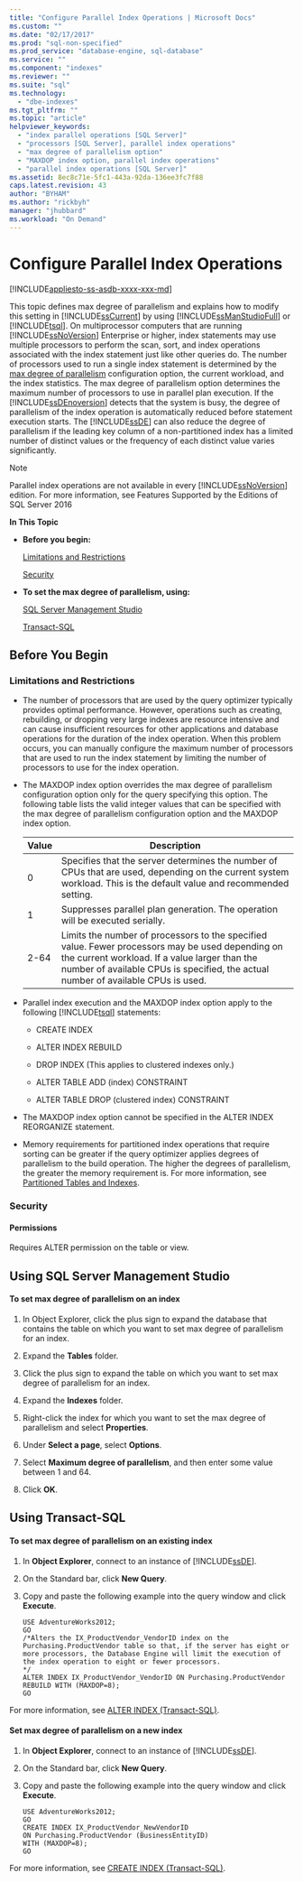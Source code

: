 ```yaml
---
title: "Configure Parallel Index Operations | Microsoft Docs"
ms.custom: ""
ms.date: "02/17/2017"
ms.prod: "sql-non-specified"
ms.prod_service: "database-engine, sql-database"
ms.service: ""
ms.component: "indexes"
ms.reviewer: ""
ms.suite: "sql"
ms.technology: 
  - "dbe-indexes"
ms.tgt_pltfrm: ""
ms.topic: "article"
helpviewer_keywords: 
  - "index parallel operations [SQL Server]"
  - "processors [SQL Server], parallel index operations"
  - "max degree of parallelism option"
  - "MAXDOP index option, parallel index operations"
  - "parallel index operations [SQL Server]"
ms.assetid: 8ec8c71e-5fc1-443a-92da-136ee3fc7f88
caps.latest.revision: 43
author: "BYHAM"
ms.author: "rickbyh"
manager: "jhubbard"
ms.workload: "On Demand"
---
```

# Configure Parallel Index Operations
[!INCLUDE[appliesto-ss-asdb-xxxx-xxx-md](../../includes/appliesto-ss-asdb-xxxx-xxx-md.md)]

  This topic defines max degree of parallelism and explains how to modify this setting in [!INCLUDE[ssCurrent](../../includes/sscurrent-md.md)] by using [!INCLUDE[ssManStudioFull](../../includes/ssmanstudiofull-md.md)] or [!INCLUDE[tsql](../../includes/tsql-md.md)]. On multiprocessor computers that are running [!INCLUDE[ssNoVersion](../../includes/ssnoversion-md.md)] Enterprise or higher, index statements may use multiple processors to perform the scan, sort, and index operations associated with the index statement just like other queries do. The number of processors used to run a single index statement is determined by the [max degree of parallelism](../../database-engine/configure-windows/configure-the-max-degree-of-parallelism-server-configuration-option.md) configuration option, the current workload, and the index statistics. The max degree of parallelism option determines the maximum number of processors to use in parallel plan execution. If the [!INCLUDE[ssDEnoversion](../../includes/ssdenoversion-md.md)] detects that the system is busy, the degree of parallelism of the index operation is automatically reduced before statement execution starts. The [!INCLUDE[ssDE](../../includes/ssde-md.md)] can also reduce the degree of parallelism if the leading key column of a non-partitioned index has a limited number of distinct values or the frequency of each distinct value varies significantly.  
  
> [!NOTE]  
>  Parallel index operations are not available in every [!INCLUDE[ssNoVersion](../../includes/ssnoversion-md.md)] edition. For more information, see Features Supported by the Editions of SQL Server 2016  
  
 **In This Topic**  
  
-   **Before you begin:**  
  
     [Limitations and Restrictions](#Restrictions)  
  
     [Security](#Security)  
  
-   **To set the max degree of parallelism, using:**  
  
     [SQL Server Management Studio](#SSMSProcedure)  
  
     [Transact-SQL](#TsqlProcedure)  
  
##  <a name="BeforeYouBegin"></a> Before You Begin  
  
###  <a name="Restrictions"></a> Limitations and Restrictions  
  
-   The number of processors that are used by the query optimizer typically provides optimal performance. However, operations such as creating, rebuilding, or dropping very large indexes are resource intensive and can cause insufficient resources for other applications and database operations for the duration of the index operation. When this problem occurs, you can manually configure the maximum number of processors that are used to run the index statement by limiting the number of processors to use for the index operation.  
  
-   The MAXDOP index option overrides the max degree of parallelism configuration option only for the query specifying this option. The following table lists the valid integer values that can be specified with the max degree of parallelism configuration option and the MAXDOP index option.  
  
    |Value|Description|  
    |-----------|-----------------|  
    |0|Specifies that the server determines the number of CPUs that are used, depending on the current system workload. This is the default value and recommended setting.|  
    |1|Suppresses parallel plan generation. The operation will be executed serially.|  
    |2-64|Limits the number of processors to the specified value. Fewer processors may be used depending on the current workload. If a value larger than the number of available CPUs is specified, the actual number of available CPUs is used.|  
  
-   Parallel index execution and the MAXDOP index option apply to the following [!INCLUDE[tsql](../../includes/tsql-md.md)] statements:  
  
    -   CREATE INDEX  
  
    -   ALTER INDEX REBUILD  
  
    -   DROP INDEX (This applies to clustered indexes only.)  
  
    -   ALTER TABLE ADD (index) CONSTRAINT  
  
    -   ALTER TABLE DROP (clustered index) CONSTRAINT  
  
-   The MAXDOP index option cannot be specified in the ALTER INDEX REORGANIZE statement.  
  
-   Memory requirements for partitioned index operations that require sorting can be greater if the query optimizer applies degrees of parallelism to the build operation. The higher the degrees of parallelism, the greater the memory requirement is. For more information, see [Partitioned Tables and Indexes](../../relational-databases/partitions/partitioned-tables-and-indexes.md).  
  
###  <a name="Security"></a> Security  
  
####  <a name="Permissions"></a> Permissions  
 Requires ALTER permission on the table or view.  
  
##  <a name="SSMSProcedure"></a> Using SQL Server Management Studio  
  
#### To set max degree of parallelism on an index  
  
1.  In Object Explorer, click the plus sign to expand the database that contains the table on which you want to set max degree of parallelism for an index.  
  
2.  Expand the **Tables** folder.  
  
3.  Click the plus sign to expand the table on which you want to set max degree of parallelism for an index.  
  
4.  Expand the **Indexes** folder.  
  
5.  Right-click the index for which you want to set the max degree of parallelism and select **Properties**.  
  
6.  Under **Select a page**, select **Options**.  
  
7.  Select **Maximum degree of parallelism**, and then enter some value between 1 and 64.  
  
8.  Click **OK**.  
  
##  <a name="TsqlProcedure"></a> Using Transact-SQL  
  
#### To set max degree of parallelism on an existing index  
  
1.  In **Object Explorer**, connect to an instance of [!INCLUDE[ssDE](../../includes/ssde-md.md)].  
  
2.  On the Standard bar, click **New Query**.  
  
3.  Copy and paste the following example into the query window and click **Execute**.  
  
    ```  
    USE AdventureWorks2012;   
    GO  
    /*Alters the IX_ProductVendor_VendorID index on the Purchasing.ProductVendor table so that, if the server has eight or more processors, the Database Engine will limit the execution of the index operation to eight or fewer processors.  
    */  
    ALTER INDEX IX_ProductVendor_VendorID ON Purchasing.ProductVendor  
    REBUILD WITH (MAXDOP=8);   
    GO  
    ```  
  
 For more information, see [ALTER INDEX &#40;Transact-SQL&#41;](../../t-sql/statements/alter-index-transact-sql.md).  
  
#### Set max degree of parallelism on a new index  
  
1.  In **Object Explorer**, connect to an instance of [!INCLUDE[ssDE](../../includes/ssde-md.md)].  
  
2.  On the Standard bar, click **New Query**.  
  
3.  Copy and paste the following example into the query window and click **Execute**.  
  
    ```  
    USE AdventureWorks2012;  
    GO  
    CREATE INDEX IX_ProductVendor_NewVendorID   
    ON Purchasing.ProductVendor (BusinessEntityID)  
    WITH (MAXDOP=8);  
    GO  
    ```  
  
 For more information, see [CREATE INDEX &#40;Transact-SQL&#41;](../../t-sql/statements/create-index-transact-sql.md).  
  
  
